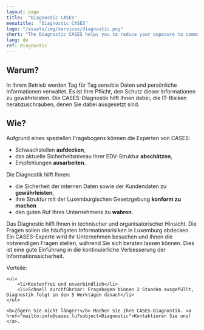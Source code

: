 ```yaml
---
layout: page
title:  "Diagnostic CASES"
menutitle:  "Diagnostic CASES"
logo: "/assets/img/services/diagnostic.png"
short: "The Diagnostic CASES helps you to reduce your exposure to common IT risks."
lang: de
ref: diagnostic
---
```

## Warum?
In Ihrem Betrieb werden Tag für Tag sensible Daten und persönliche Informationen verwaltet. Es ist Ihre Pflicht, den Schutz dieser Informationen zu gewährleisten. Die CASES-Diagnostik hilft Ihnen dabei, die IT-Risiken herabzuschrauben, denen Sie dabei ausgesetzt sind.


## Wie?
Aufgrund eines speziellen Fragebogens können die Experten von CASES:

* Schwachstellen **aufdecken**,
* das aktuelle Sicherheitsniveau Ihrer EDV-Struktur **abschätzen**,
* Empfehlungen **ausarbeiten**.

Die Diagnostik hilft Ihnen:

* die Sicherheit der internen Daten sowie der Kundendaten zu **gewährleisten**,
* Ihre Struktur mit der Luxemburgischen Gesetzgebung **konform zu machen**
* den guten Ruf Ihres Unternehmens zu **wahren**.

Das Diagnostic hilft Ihnen in technischer und organisatorischer Hinsicht. Die Fragen sollen die häufigsten Informationsrisiken in Luxemburg abdecken.
Ein CASES-Experte wird Ihr Unternehmen besuchen und Ihnen die notwendigen Fragen stellen, während Sie sich beraten lassen können. Dies ist eine gute Einführung in die kontinuierliche Verbesserung der Informationssicherheit.


<div class="well well--blue-outline">
    Vorteile:

    <ul>
        <li>Kostenfrei und unverbindlich</li>
        <li>Schnell durchführbar: Fragebogen binnen 2 Stunden ausgefüllt, Diagnostik folgt in den 5 Werktagen danach</li>
    </ul>

    <b>Zögern Sie nicht länger!</b> Machen Sie Ihre CASES-Diagnostik. <a href="mailto:info@cases.lu?subject=Diagnostic">Kontaktieren Sie uns!</a>.
</div>
